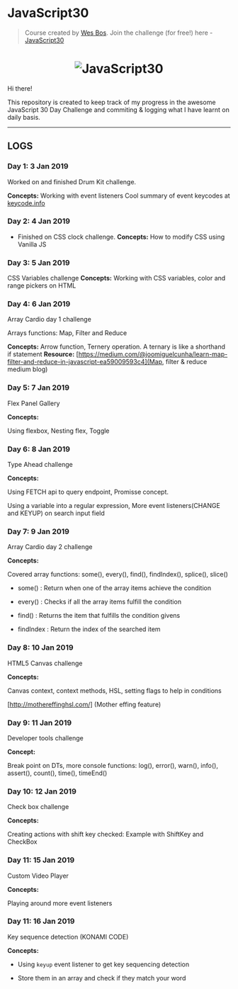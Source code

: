 # JavaScript30

> Course created by [Wes Bos](https://github.com/wesbos). Join the challenge (for free!) here - [JavaScript30](https://javascript30.com/account)

<h1 align="center">
  <img src="https://javascript30.com/images/JS3-social-share.png" style="max-width:100%" alt="JavaScript30" />
</h1>

Hi there!

This repository is created to keep track of my progress in the awesome JavaScript 30 Day Challenge
and commiting & logging what I have learnt on daily basis.


---

## LOGS

### Day 1: 3 Jan 2019

Worked on and finished Drum Kit challenge.

**Concepts:** 
Working with event listeners
Cool summary of event keycodes at [keycode.info](http://keycode.info/)

### Day 2: 4 Jan 2019

- Finished on CSS clock challenge.
**Concepts:**
How to modify CSS using Vanilla JS

### Day 3: 5 Jan 2019
CSS Variables challenge
**Concepts:**
 Working with CSS variables, color and range pickers on HTML
 
### Day 4: 6 Jan 2019
Array Cardio day 1 challenge

Arrays functions: Map, Filter and Reduce

**Concepts:** Arrow function, Ternery operation. 
A ternary is like a shorthand if statement
**Resource:** [https://medium.com/@joomiguelcunha/learn-map-filter-and-reduce-in-javascript-ea59009593c4](Map, filter & reduce medium blog)

### Day 5: 7 Jan 2019
Flex Panel Gallery

**Concepts:**

Using flexbox, Nesting flex, Toggle 

### Day 6: 8 Jan 2019
Type Ahead challenge

**Concepts:**

Using FETCH api to query endpoint, Promisse concept.

Using a variable into a regular expression, More event listeners(CHANGE and KEYUP) on search input field

### Day 7: 9 Jan 2019
Array Cardio day 2 challenge

**Concepts:**

Covered array functions: some(), every(), find(), findIndex(), splice(), slice()

- some() : Return when one of the array items achieve the condition

- every() : Checks if all the array items fulfill the condition

- find() : Returns the item that fulfills the condition givens

- findIndex : Return the index of the searched item

### Day 8: 10 Jan 2019
HTML5 Canvas challenge

**Concepts:**

Canvas context, context methods, HSL, setting flags to help in  conditions

[http://mothereffinghsl.com/] (Mother effing feature)

### Day 9: 11 Jan 2019
Developer tools challenge

**Concept:**

Break point on DTs, more console functions: log(), error(), warn(), info(), assert(), count(), time(), timeEnd() 

### Day 10: 12 Jan 2019
Check box challenge

**Concepts:**

Creating actions with shift key checked: Example with ShiftKey and CheckBox

### Day 11: 15 Jan 2019
Custom Video Player

**Concepts:**

Playing around more event listeners


### Day 11: 16 Jan 2019

Key sequence detection (KONAMI CODE)

**Concepts:**

- Using ``keyup`` event listener to get key sequencing detection

- Store them in an array and check if they match your word